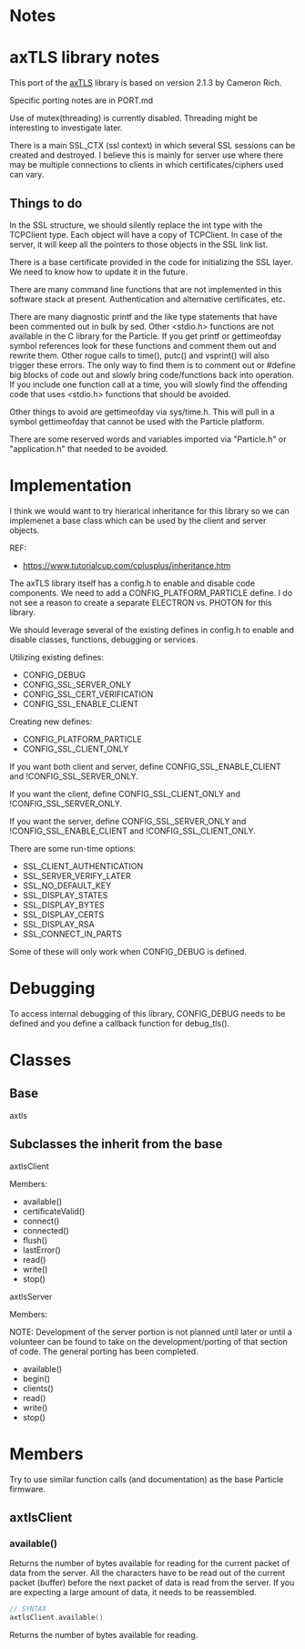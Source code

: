 # Notes

# axTLS library notes

This port of the [axTLS](http://axtls.sourceforge.net/) library is based on
version 2.1.3 by Cameron Rich.

Specific porting notes are in PORT.md

Use of mutex(threading) is currently disabled.  Threading might be interesting
to investigate later.

There is a main SSL_CTX (ssl context) in which several SSL sessions can be
created and destroyed.  I believe this is mainly for server use where there may
be multiple connections to clients in which certificates/ciphers used can vary.

## Things to do

In the SSL structure, we should silently replace the int type with the
TCPClient type.  Each object will have a copy of TCPClient.  In case of the
server, it will keep all the pointers to those objects in the SSL link list.

There is a base certificate provided in the code for initializing the SSL
layer.  We need to know how to update it in the future.

There are many command line functions that are not implemented in this software
stack at present.  Authentication and alternative certificates, etc.

There are many diagnostic printf and the like type statements that have been
commented out in bulk by sed.  Other <stdio.h> functions are not available in
the C library for the Particle.   If you get printf or gettimeofday symbol
references look for these functions and comment them out and rewrite them.
Other rogue calls to time(), putc() and vsprint() will also trigger these
errors.  The only way to find them is to comment out or #define big blocks of
code out and slowly bring code/functions back into operation.  If you include
one function call at a time, you will slowly find the offending code that uses
<stdio.h> functions that should be avoided.

Other things to avoid are gettimeofday via sys/time.h.  This will pull in a
symbol gettimeofday that cannot be used with the Particle platform.

There are some reserved words and variables imported via "Particle.h" or
"application.h" that needed to be avoided.

# Implementation

I think we would want to try hierarical inheritance for this library so we can
implemenet a base class which can be used by the client and server objects.

REF:

* https://www.tutorialcup.com/cplusplus/inheritance.htm

The axTLS library itself has a config.h to enable and disable code
components.  We need to add a CONFIG_PLATFORM_PARTICLE define.   I do
not see a reason to create a separate ELECTRON vs. PHOTON for this
library.

We should leverage several of the existing defines in config.h to
enable and disable classes, functions, debugging or services.

Utilizing existing defines:

* CONFIG_DEBUG
* CONFIG_SSL_SERVER_ONLY
* CONFIG_SSL_CERT_VERIFICATION
* CONFIG_SSL_ENABLE_CLIENT

Creating new defines:

* CONFIG_PLATFORM_PARTICLE
* CONFIG_SSL_CLIENT_ONLY

If you want both client and server, define CONFIG_SSL_ENABLE_CLIENT and
!CONFIG_SSL_SERVER_ONLY.

If you want the client, define CONFIG_SSL_CLIENT_ONLY and
!CONFIG_SSL_SERVER_ONLY.

If you want the server, define CONFIG_SSL_SERVER_ONLY and
!CONFIG_SSL_ENABLE_CLIENT and !CONFIG_SSL_CLIENT_ONLY.

There are some run-time options:

* SSL_CLIENT_AUTHENTICATION
* SSL_SERVER_VERIFY_LATER
* SSL_NO_DEFAULT_KEY
* SSL_DISPLAY_STATES
* SSL_DISPLAY_BYTES
* SSL_DISPLAY_CERTS
* SSL_DISPLAY_RSA
* SSL_CONNECT_IN_PARTS

Some of these will only work when CONFIG_DEBUG is defined.

# Debugging

To access internal debugging of this library, CONFIG_DEBUG
needs to be defined and you define a callback function for
debug_tls().

# Classes

## Base

axtls

## Subclasses the inherit from the base

axtlsClient

Members:

* available()
* certificateValid()
* connect()
* connected()
* flush()
* lastError()
* read()
* write()
* stop()

axtlsServer

Members:

NOTE: Development of the server portion is not planned until later or until a
volunteer can be found to take on the development/porting of that section of
code.  The general porting has been completed.

* available()
* begin()
* clients()
* read()
* write()
* stop()

# Members

Try to use similar function calls (and documentation) as the base Particle
firmware.

## axtlsClient

### available()

Returns the number of bytes available for reading for the current packet of
data from the server.  All the characters have to be read out of the current
packet (buffer) before the next packet of data is read from the server.  If you
are expecting a large amount of data, it needs to be reassembled.

```C++
// SYNTAX
axtlsClient.available()
```

Returns the number of bytes available for reading.


